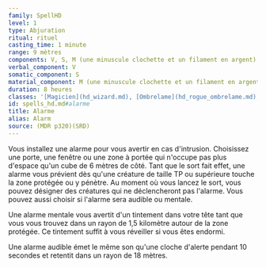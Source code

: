 ```yaml
---
family: SpellHD
level: 1
type: Abjuration
ritual: rituel
casting_time: 1 minute
range: 9 mètres
components: V, S, M (une minuscule clochette et un filament en argent)
verbal_component: V
somatic_component: S
material_component: M (une minuscule clochette et un filament en argent)
duration: 8 heures
classes: '[Magicien](hd_wizard.md), [Ombrelame](hd_rogue_ombrelame.md), [Rôdeur](hd_ranger.md)'
id: spells_hd.md#alarme
title: Alarme
alias: Alarm
source: (MDR p320)(SRD)
---
```


Vous installez une alarme pour vous avertir en cas d'intrusion. Choisissez une porte, une fenêtre ou une zone à portée qui n'occupe pas plus d'espace qu'un cube de 6 mètres de côté. Tant que le sort fait effet, une alarme vous prévient dès qu'une créature de taille TP ou supérieure touche la zone protégée ou y pénètre. Au moment où vous lancez le sort, vous pouvez désigner des créatures qui ne déclencheront pas l'alarme. Vous pouvez aussi choisir si l'alarme sera audible ou mentale.

Une alarme mentale vous avertit d'un tintement dans votre tête tant que vous vous trouvez dans un rayon de 1,5 kilomètre autour de la zone protégée. Ce tintement suffit à vous réveiller si vous êtes endormi.

Une alarme audible émet le même son qu'une cloche d'alerte pendant 10 secondes et retentit dans un rayon de 18 mètres.

